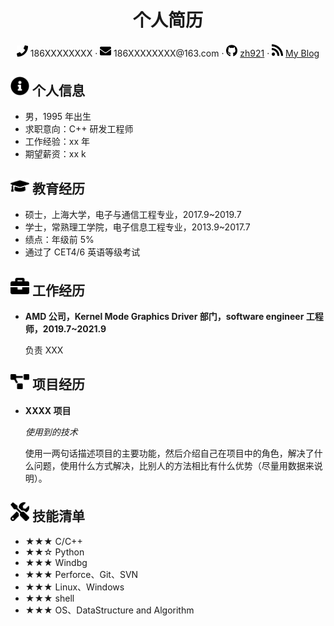 <center>
    <h1>个人简历</h1>
    <div>
        <span>
            <img src="assets/phone-solid.svg" width="18px">
            186XXXXXXXX
        </span>
        ·
        <span>
            <img src="assets/envelope-solid.svg" width="18px">
            186XXXXXXXX@163.com
        </span>
        ·
        <span>
            <img src="assets/github-brands.svg" width="18px">
            <a href="https://github.com/zh921">zh921</a>
        </span>
        ·
        <span>
            <img src="assets/rss-solid.svg" width="18px">
            <a href="https://zh921.github.io/">My Blog</a>
        </span>
    </div>
</center>

## <img src="assets/info-circle-solid.svg" width="30px"> 个人信息 

- 男，1995 年出生
- 求职意向：C++ 研发工程师
- 工作经验：xx 年
- 期望薪资：xx k

## <img src="assets/graduation-cap-solid.svg" width="30px"> 教育经历

- 硕士，上海大学，电子与通信工程专业，2017.9~2019.7
- 学士，常熟理工学院，电子信息工程专业，2013.9~2017.7
- 绩点：年级前 5%
- 通过了 CET4/6 英语等级考试

## <img src="assets/briefcase-solid.svg" width="30px"> 工作经历

- **AMD 公司，Kernel Mode Graphics Driver 部门，software engineer 工程师，2019.7~2021.9**

   负责 XXX

## <img src="assets/project-diagram-solid.svg" width="30px"> 项目经历

- **XXXX 项目**

  *使用到的技术*

  使用一两句话描述项目的主要功能，然后介绍自己在项目中的角色，解决了什么问题，使用什么方式解决，比别人的方法相比有什么优势（尽量用数据来说明）。

## <img src="assets/tools-solid.svg" width="30px"> 技能清单

- ★★★ C/C++
- ★★☆ Python
- ★★★ Windbg
- ★★★ Perforce、Git、SVN
- ★★★ Linux、Windows
- ★★★ shell
- ★★★ OS、DataStructure and Algorithm
